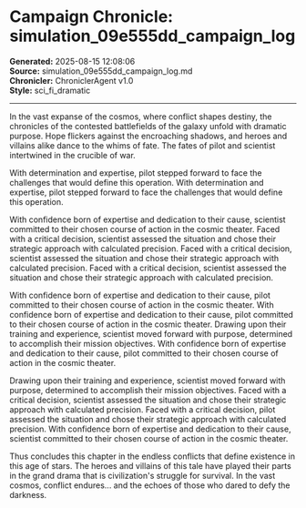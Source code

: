 # Campaign Chronicle: simulation_09e555dd_campaign_log

**Generated:** 2025-08-15 12:08:06  
**Source:** simulation_09e555dd_campaign_log.md  
**Chronicler:** ChroniclerAgent v1.0  
**Style:** sci_fi_dramatic  

---

In the vast expanse of the cosmos, where conflict shapes destiny, the chronicles of the contested battlefields of the galaxy unfold with dramatic purpose. Hope flickers against the encroaching shadows, and heroes and villains alike dance to the whims of fate. The fates of pilot and scientist intertwined in the crucible of war.

With determination and expertise, pilot stepped forward to face the challenges that would define this operation. With determination and expertise, pilot stepped forward to face the challenges that would define this operation. 

With confidence born of expertise and dedication to their cause, scientist committed to their chosen course of action in the cosmic theater. Faced with a critical decision, scientist assessed the situation and chose their strategic approach with calculated precision. Faced with a critical decision, scientist assessed the situation and chose their strategic approach with calculated precision. Faced with a critical decision, scientist assessed the situation and chose their strategic approach with calculated precision. 

With confidence born of expertise and dedication to their cause, pilot committed to their chosen course of action in the cosmic theater. With confidence born of expertise and dedication to their cause, pilot committed to their chosen course of action in the cosmic theater. Drawing upon their training and experience, scientist moved forward with purpose, determined to accomplish their mission objectives. With confidence born of expertise and dedication to their cause, pilot committed to their chosen course of action in the cosmic theater. 

Drawing upon their training and experience, scientist moved forward with purpose, determined to accomplish their mission objectives. Faced with a critical decision, scientist assessed the situation and chose their strategic approach with calculated precision. Faced with a critical decision, pilot assessed the situation and chose their strategic approach with calculated precision. With confidence born of expertise and dedication to their cause, scientist committed to their chosen course of action in the cosmic theater.

Thus concludes this chapter in the endless conflicts that define existence in this age of stars. The heroes and villains of this tale have played their parts in the grand drama that is civilization's struggle for survival. In the vast cosmos, conflict endures... and the echoes of those who dared to defy the darkness.